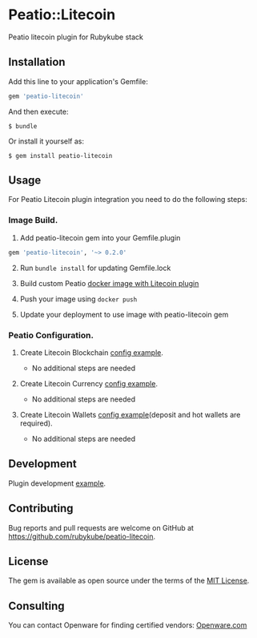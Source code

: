 # Peatio::Litecoin

Peatio litecoin plugin for Rubykube stack

## Installation

Add this line to your application's Gemfile:

```ruby
gem 'peatio-litecoin'
```

And then execute:

    $ bundle

Or install it yourself as:

    $ gem install peatio-litecoin

## Usage

For Peatio Litecoin plugin integration you need to do the following steps:

### Image Build.

1. Add peatio-litecoin gem into your Gemfile.plugin
```ruby
gem 'peatio-litecoin', '~> 0.2.0'
```

2. Run `bundle install` for updating Gemfile.lock

3. Build custom Peatio [docker image with Litecoin plugin](https://github.com/rubykube/peatio/blob/master/docs/plugins.md#build)

4. Push your image using `docker push`

5. Update your deployment to use image with peatio-litecoin gem

### Peatio Configuration.

1. Create Litecoin Blockchain [config example](../config/blockchains.yml).
    * No additional steps are needed

2. Create Litecoin Currency [config example](../config/currencies.yml).
    * No additional steps are needed

3. Create Litecoin Wallets [config example](../config/wallets.yml)(deposit and hot wallets are required).
    * No additional steps are needed


## Development

Plugin development [example](https://github.com/rubykube/peatio/blob/master/docs/coins/development.md).

## Contributing

Bug reports and pull requests are welcome on GitHub at https://github.com/rubykube/peatio-litecoin.

## License

The gem is available as open source under the terms of the [MIT License](https://opensource.org/licenses/MIT).

## Consulting

You can contact Openware for finding certified vendors:
[Openware.com](https://www.openware.com)
